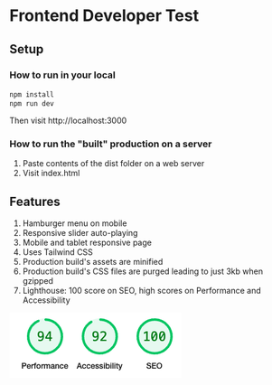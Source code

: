 # Frontend Developer Test

## Setup

### How to run in your local

```
npm install
npm run dev
```

Then visit http://localhost:3000

### How to run the "built" production on a server

1. Paste contents of the dist folder on a web server
2. Visit index.html

## Features

1. Hamburger menu on mobile
2. Responsive slider auto-playing
3. Mobile and tablet responsive page
4. Uses Tailwind CSS
5. Production build's assets are minified
6. Production build's CSS files are purged leading to just 3kb when gzipped
7. Lighthouse: 100 score on SEO, high scores on Performance and Accessibility

![Lighthouse](lighthouse.png)
